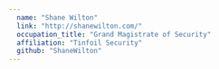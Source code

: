 ```yaml
---
  name: "Shane Wilton"
  link: "http://shanewilton.com/"
  occupation_title: "Grand Magistrate of Security"
  affiliation: "Tinfoil Security"
  github: "ShaneWilton"
---
```

